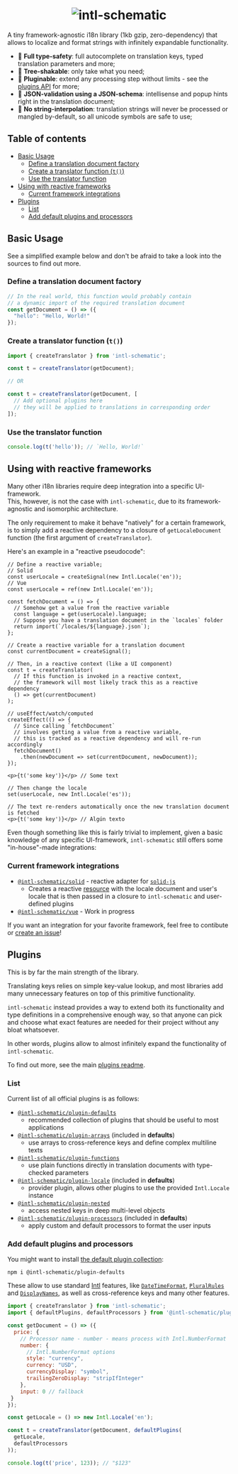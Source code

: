 <h1 align="center">
  <picture>
    <source media="(prefers-color-scheme: dark)" srcset="https://raw.githubusercontent.com/Raiondesu/intl-schematic/main/logo/Dark%20Logo.svg">
    <source media="(prefers-color-scheme: light)" srcset="https://raw.githubusercontent.com/Raiondesu/intl-schematic/main/logo/Light%20Logo.svg">
    <img alt="intl-schematic" src="https://raw.githubusercontent.com/Raiondesu/intl-schematic/main/logo/Light%20Logo.svg">
  </picture>
</h1>

<p align="center">

A tiny framework-agnostic i18n library (1kb gzip, zero-dependency)
that allows to localize and format strings with infinitely expandable functionality.

</p>

- 🦺 **Full type-safety**: full autocomplete on translation keys, typed translation parameters and more;
- 🎄 **Tree-shakable**: only take what you need;
- 🔌 **Pluginable**: extend any processing step without limits - see the [plugins API](/packages/plugins/) for more;
- 📃 **JSON-validation using a JSON-schema**: intellisense and popup hints right in the translation document;
- 🚫 **No string-interpolation**: translation strings will never be processed or mangled by-default, so all unicode symbols are safe to use;

## Table of contents<!-- omit from toc -->

- [Basic Usage](#basic-usage)
  - [Define a translation document factory](#define-a-translation-document-factory)
  - [Create a translator function (`t()`)](#create-a-translator-function-t)
  - [Use the translator function](#use-the-translator-function)
- [Using with reactive frameworks](#using-with-reactive-frameworks)
  - [Current framework integrations](#current-framework-integrations)
- [Plugins](#plugins)
  - [List](#list)
  - [Add default plugins and processors](#add-default-plugins-and-processors)


## Basic Usage

See a simplified example below and don't be afraid to take a look into the sources to find out more.

### Define a translation document factory

```js
// In the real world, this function would probably contain
// a dynamic import of the required translation document
const getDocument = () => ({
  "hello": "Hello, World!"
});
```

### Create a translator function (`t()`)

```js
import { createTranslator } from 'intl-schematic';

const t = createTranslator(getDocument);

// OR

const t = createTranslator(getDocument, [
  // Add optional plugins here
  // they will be applied to translations in corresponding order
]);
```

### Use the translator function

```js
console.log(t('hello')); // `Hello, World!`
```

## Using with reactive frameworks

Many other i18n libraries require deep integration into a specific UI-framework.\
This, however, is not the case with `intl-schematic`, due to its framework-agnostic and isomorphic architecture.

The only requirement to make it behave "natively" for a certain framework,
is to simply add a reactive dependency to a closure of `getLocaleDocument` function (the first argument of `createTranslator`).

Here's an example in a "reactive pseudocode":

```tsx
// Define a reactive variable;
// Solid
const userLocale = createSignal(new Intl.Locale('en'));
// Vue
const userLocale = ref(new Intl.Locale('en'));

const fetchDocument = () => {
  // Somehow get a value from the reactive variable
  const language = get(userLocale).language;
  // Suppose you have a translation document in the `locales` folder
  return import(`/locales/${language}.json`);
};

// Create a reactive variable for a translation document
const currentDocument = createSignal();

// Then, in a reactive context (like a UI component)
const t = createTranslator(
  // If this function is invoked in a reactive context,
  // the framework will most likely track this as a reactive dependency
  () => get(currentDocument)
);

// useEffect/watch/computed
createEffect(() => {
  // Since calling `fetchDocument`
  // involves getting a value from a reactive variable,
  // this is tracked as a reactive dependency and will re-run accordingly
  fetchDocument()
    .then(newDocument => set(currentDocument, newDocument));
});

<p>{t('some key')}</p> // Some text

// Then change the locale
set(userLocale, new Intl.Locale('es'));

// The text re-renders automatically once the new translation document is fetched
<p>{t('some key')}</p> // Algún texto
```

Even though something like this is fairly trivial to implement,
given a basic knowledge of any specific UI-framework,
`intl-schematic` still offers some "in-house"-made integrations:

### Current framework integrations

- [`@intl-schematic/solid`](/packages/solid/) - reactive adapter for [`solid-js`](https://www.solidjs.com)
  - Creates a reactive [resource](https://www.solidjs.com/docs/latest/api#createresource)
    with the locale document and user's locale
    that is then passed in a closure to `intl-schematic` and user-defined plugins
- [`@intl-schematic/vue`](/pacakges/vue/) - Work in progress

If you want an integration for your favorite framework, feel free to contibute or [create an issue](https://github.com/Raiondesu/intl-schematic/issues/new)!

## Plugins

This is by far the main strength of the library.

Translating keys relies on simple key-value lookup, and most libraries
add many unnecessary features on top of this primitive functionality.

`intl-schematic` instead provides a way to extend both its functionality and type definitions in a comprehensive enough way,
so that anyone can pick and choose what exact features are needed for their project without any bloat whatsoever.

In other words, plugins allow to almost infinitely expand the functionality of `intl-schematic`.

To find out more, see the main [plugins readme](/packages/plugins/).

### List

Current list of all official plugins is as follows:
- [`@intl-schematic/plugin-defaults`](/packages/plugins/defaults/)
  - recommended collection of plugins that should be useful to most applications
- [`@intl-schematic/plugin-arrays`](/packages/plugins/arrays/) (included in **defaults**)
  - use arrays to cross-reference keys and define complex multiline texts
- [`@intl-schematic/plugin-functions`](/packages/plugins/functions/)
  - use plain functions directly in translation documents with type-checked parameters
- [`@intl-schematic/plugin-locale`](/packages/plugins/locale/) (included in **defaults**)
  - provider plugin, allows other plugins to use the provided `Intl.Locale` instance
- [`@intl-schematic/plugin-nested`](/packages/plugins/nested/)
  - access nested keys in deep multi-level objects
- [`@intl-schematic/plugin-processors`](/packages/plugins/processors/) (included in **defaults**)
  - apply custom and default processors to format the user inputs

### Add default plugins and processors

You might want to install [the default plugin collection](/packages/plugins/defaults/):

`npm i @intl-schematic/plugin-defaults`

These allow to use standard [Intl](https://developer.mozilla.org/en-US/docs/Web/JavaScript/Reference/Global_Objects/Intl) features,
like [`DateTimeFormat`](https://developer.mozilla.org/en-US/docs/Web/JavaScript/Reference/Global_Objects/Intl/DateTimeFormat),
[`PluralRules`](https://developer.mozilla.org/en-US/docs/Web/JavaScript/Reference/Global_Objects/Intl/PluralRules)
and [`DisplayNames`](https://developer.mozilla.org/en-US/docs/Web/JavaScript/Reference/Global_Objects/Intl/DisplayNames),
as well as cross-reference keys and many other features.

```js
import { createTranslator } from 'intl-schematic';
import { defaultPlugins, defaultProcessors } from '@intl-schematic/plugin-defaults';

const getDocument = () => ({
  price: {
    // Processor name - number - means process with Intl.NumberFormat
    number: {
      // Intl.NumberFormat options
      style: "currency",
      currency: "USD",
      currencyDisplay: "symbol",
      trailingZeroDisplay: "stripIfInteger"
    },
    input: 0 // fallback
 }
});

const getLocale = () => new Intl.Locale('en');

const t = createTranslator(getDocument, defaultPlugins(
  getLocale,
  defaultProcessors
));

console.log(t('price', 123)); // "$123"
```
